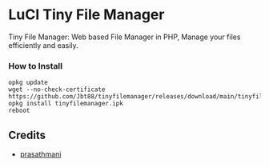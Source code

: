 # LuCI Tiny File Manager
Tiny File Manager: Web based File Manager in PHP, Manage your files efficiently and easily.

### How to Install

```
opkg update
wget --no-check-certificate https://github.com/Jbt88/tinyfilemanager/releases/download/main/tinyfilemanager.ipk
opkg install tinyfilemanager.ipk
reboot
```

## Credits

- [prasathmani](https://tinyfilemanager.github.io)
